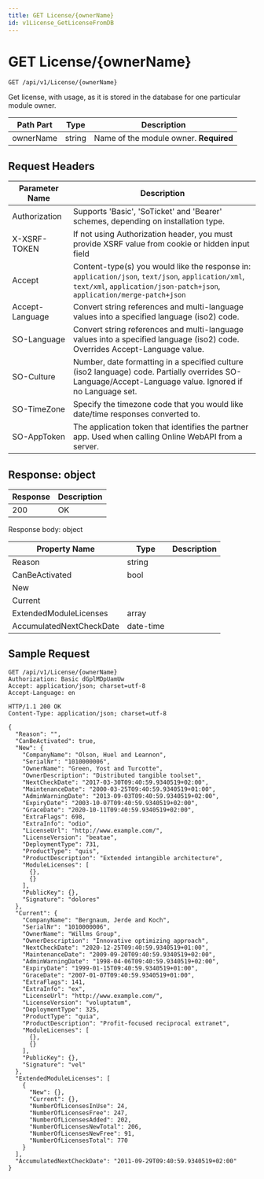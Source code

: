 ```yaml
---
title: GET License/{ownerName}
id: v1License_GetLicenseFromDB
---
```


# GET License/{ownerName}

```http
GET /api/v1/License/{ownerName}
```

Get license, with usage, as it is stored in the database for one particular module owner.






| Path Part | Type | Description |
|-----------|------|-------------|
| ownerName | string | Name of the module owner. **Required** |



## Request Headers

| Parameter Name | Description |
|----------------|-------------|
| Authorization  | Supports 'Basic', 'SoTicket' and 'Bearer' schemes, depending on installation type. |
| X-XSRF-TOKEN   | If not using Authorization header, you must provide XSRF value from cookie or hidden input field |
| Accept         | Content-type(s) you would like the response in: `application/json`, `text/json`, `application/xml`, `text/xml`, `application/json-patch+json`, `application/merge-patch+json` |
| Accept-Language | Convert string references and multi-language values into a specified language (iso2) code. |
| SO-Language | Convert string references and multi-language values into a specified language (iso2) code. Overrides Accept-Language value. |
| SO-Culture | Number, date formatting in a specified culture (iso2 language) code. Partially overrides SO-Language/Accept-Language value. Ignored if no Language set. |
| SO-TimeZone | Specify the timezone code that you would like date/time responses converted to. |
| SO-AppToken | The application token that identifies the partner app. Used when calling Online WebAPI from a server. |


## Response: object



| Response | Description |
|----------------|-------------|
| 200 | OK |

Response body: object

| Property Name | Type |  Description |
|----------------|------|--------------|
| Reason | string |  |
| CanBeActivated | bool |  |
| New |  |  |
| Current |  |  |
| ExtendedModuleLicenses | array |  |
| AccumulatedNextCheckDate | date-time |  |

## Sample Request

```http!
GET /api/v1/License/{ownerName}
Authorization: Basic dGplMDpUamUw
Accept: application/json; charset=utf-8
Accept-Language: en
```

```http_
HTTP/1.1 200 OK
Content-Type: application/json; charset=utf-8

{
  "Reason": "",
  "CanBeActivated": true,
  "New": {
    "CompanyName": "Olson, Huel and Leannon",
    "SerialNr": "1010000006",
    "OwnerName": "Green, Yost and Turcotte",
    "OwnerDescription": "Distributed tangible toolset",
    "NextCheckDate": "2017-03-30T09:40:59.9340519+02:00",
    "MaintenanceDate": "2000-03-25T09:40:59.9340519+01:00",
    "AdminWarningDate": "2013-09-03T09:40:59.9340519+02:00",
    "ExpiryDate": "2003-10-07T09:40:59.9340519+02:00",
    "GraceDate": "2020-10-11T09:40:59.9340519+02:00",
    "ExtraFlags": 698,
    "ExtraInfo": "odio",
    "LicenseUrl": "http://www.example.com/",
    "LicenseVersion": "beatae",
    "DeploymentType": 731,
    "ProductType": "quis",
    "ProductDescription": "Extended intangible architecture",
    "ModuleLicenses": [
      {},
      {}
    ],
    "PublicKey": {},
    "Signature": "dolores"
  },
  "Current": {
    "CompanyName": "Bergnaum, Jerde and Koch",
    "SerialNr": "1010000006",
    "OwnerName": "Willms Group",
    "OwnerDescription": "Innovative optimizing approach",
    "NextCheckDate": "2020-12-25T09:40:59.9340519+01:00",
    "MaintenanceDate": "2009-09-20T09:40:59.9340519+02:00",
    "AdminWarningDate": "1998-04-06T09:40:59.9340519+02:00",
    "ExpiryDate": "1999-01-15T09:40:59.9340519+01:00",
    "GraceDate": "2007-01-07T09:40:59.9340519+01:00",
    "ExtraFlags": 141,
    "ExtraInfo": "ex",
    "LicenseUrl": "http://www.example.com/",
    "LicenseVersion": "voluptatum",
    "DeploymentType": 325,
    "ProductType": "quia",
    "ProductDescription": "Profit-focused reciprocal extranet",
    "ModuleLicenses": [
      {},
      {}
    ],
    "PublicKey": {},
    "Signature": "vel"
  },
  "ExtendedModuleLicenses": [
    {
      "New": {},
      "Current": {},
      "NumberOfLicensesInUse": 24,
      "NumberOfLicensesFree": 247,
      "NumberOfLicensesAdded": 202,
      "NumberOfLicensesNewTotal": 206,
      "NumberOfLicensesNewFree": 91,
      "NumberOfLicensesTotal": 770
    }
  ],
  "AccumulatedNextCheckDate": "2011-09-29T09:40:59.9340519+02:00"
}
```